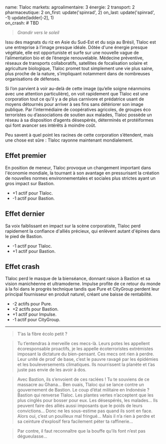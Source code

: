 name: Tlaloc
markets:
    agroalimentaire: 3
    énergie: 2
    transport: 2
    pharmaceutique: 2
on_first:
    update('spinrad', 2)
on_last:
    update('spinrad', -1)
    update(ladder[-2], 1)   
on_crash:
    # TBD

> *Grandir vers le soleil*

Issu des magnats du riz en Asie du Sud-Est et du soja au Brésil, Tlaloc est une entreprise à l’image presque idéale. Dôtée d'une énergie presque végétale, elle est opportuniste et surfe sur une nouvelle vague de l’alimentation bio et de l’énergie renouvelable. Médecine préventive, réseaux de transports collaboratifs, satellites de focalisation solaire et agriculture biologique, Tlaloc promet tout simplement une vie plus saine, plus proche de la nature, s’impliquant notamment dans de nombreuses organisations de défenses. 


Si l’on parvient à voir au-delà de cette image (qu’elle soigne néanmoins avec une attention particulière), on voit rapidement que Tlaloc est une corporation tout ce qu'il y a de plus carnivore et prédatrice usant de moyens détournés pour arriver à ses fins sans détériorer son image publique. Par l’intermédiaire de coopératives agricoles, de groupes éco terroristes ou d’associations de soutien aux malades, Tlaloc possède un réseau à sa disposition d’agents désespérés, déterminés et protéiformes qui font avancer ses intérêts à moindre coût. 


Peu savent à quel point les racines de cette corporation s’étendent, mais une chose est sûre : Tlaloc rayonne maintenant mondialement.

## Effet premier
En position de meneur, Tlaloc provoque un changement important dans l'économie mondiale, la tournant à son avantage en pressurisant la création de nouvelles normes environnementales et sociales plus strictes ayant un gros impact sur Bastion.

* +1 actif pour Tlaloc.
* -1 actif pour Bastion.

## Effet dernier
Sa voix faiblissant en impact sur la scène corporatiste, Tlaloc perd rapidement la confiance d'alliés précieux, qui enlèvent autant d'épines dans le pied de Bastion.

* -1 actif pour Tlaloc.
* +1 actif pour Bastion.

## Effet crash
Tlaloc perd le masque de la bienséance, donnant raison à Bastion et sa vision manichéenne et ultramoderne. Impulse profite de ce retour du monde à la foi dans le progrès technique tandis que Pure et CityGroup perdent leur principal fournisseur en produit naturel, créant une baisse de rentabilité.

* -2 actifs pour Pure.
* +2 actifs pour Bastion.
* +1 actif pour Impulse.
* -1 actif pour CityGroup.


---


> T’as la fibre écolo petit ? 

> Tu t’entendras à merveille ces mecs-là. Leurs potes les appellent écoresponsable proactifs, je les appelle écoterroristes extrémistes imposant la dictature du bien-pensant. Ces mecs ont rien à perdre. Leur unité de prod’ de base, c’est le pauvre ravagé par les épidémies et les bouleversements climatiques. Ils nourrissent la planète et t’as juste pas envie de les avoir à dos. 

> Avec Bastion, ils s’envoient de ces raclées ! Tu te souviens de ce massacre au Ghana… Ben ouais, Tlaloc qui se lance contre un gouvernement de Bastion. Le coup d’état militaire en Indonésie ? Bastion qui renverse Tlaloc. Les plantes vertes n’acceptent que les plus cinglés pour bosser pour eux. Les désespérés, les malades… Ils peuvent faire des alliés aussi imposants que le poids de leurs convictions… Donc ne les sous-estime pas quand ils sont en face. Alors oui, c’est un pouilleux mal fringué… Mais il n’a rien à perdre et sa ceinture d’explosif fera facilement péter ta raffinerie…  

> Par contre, il faut reconnaître que la bouffe qu’ils font n’est pas dégueulasse…

